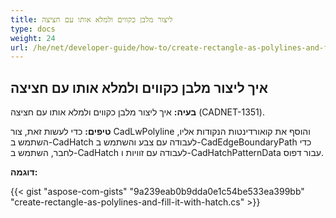 ```yaml
---
title: ליצור מלבן כקווים ולמלא אותו עם חציצה
type: docs
weight: 24
url: /he/net/developer-guide/how-to/create-rectangle-as-polylines-and-fill-it-with-hatch/
---
```


## **איך ליצור מלבן כקווים ולמלא אותו עם חציצה**

**בעיה:** איך ליצור מלבן כקווים ולמלא אותו עם חציצה (CADNET-1351).

**טיפים:** כדי לעשות זאת, צור CadLwPolyline והוסף את קואורדינטות הנקודות אליו, השתמש ב-CadHatch לעבודה עם צבע והשתמש ב-CadEdgeBoundaryPath כדי לחבר, השתמש ב-CadHatch לעבודה עם זוויות ו-CadHatchPatternData עבור דפוס.

**דוגמה:**

{{< gist "aspose-com-gists" "9a239eab0b9dda0e1c54be533ea399bb" "create-rectangle-as-polylines-and-fill-it-with-hatch.cs" >}}
